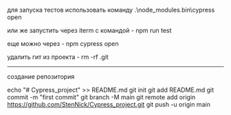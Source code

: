 для запуска тестов использовать команду .\node_modules\.bin\cypress open

или же запустить через iterm с командой - npm run test

еще можно через - npm cypress open


удалить гит из проекта - rm -rf .git

------------------------
создание репозитория

echo "# Cypress_project" >> README.md
git init
git add README.md
git commit -m "first commit"
git branch -M main
git remote add origin https://github.com/StenNick/Cypress_project.git
git push -u origin main